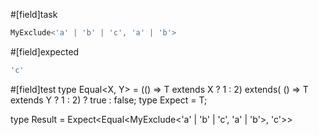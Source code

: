 #[field]task
```ts
MyExclude<'a' | 'b' | 'c', 'a' | 'b'>
```

#[field]expected
```ts
'c'
```

#[field]test
type Equal<X, Y> = (<T>() => T extends X ? 1 : 2) extends(
    <T>() => T extends Y ? 1 : 2) ? true : false;
type Expect<T extends true> = T;

type Result = Expect<Equal<MyExclude<'a' | 'b' | 'c', 'a' | 'b'>, 'c'>>